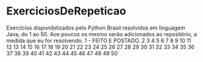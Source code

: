 # ExerciciosDeRepeticao
Exercícios disponibilizados pelo Python Brasil resolvidos em linguagem Java, do 1 ao 50.
Aos poucos os mesmo serão adicionados ao repositório, a medida que eu for resolvendo.
1 - FEITO E POSTADO.
2
3
4
5
6
7
8
9
10
11
12
13
14
15
16
17
18
19
20
21
22
23
24
25
26
27
28
29
30
31
32
33
34
35
36
37
38
39
40
41
42
43
44
45
46
47
48
49
50

